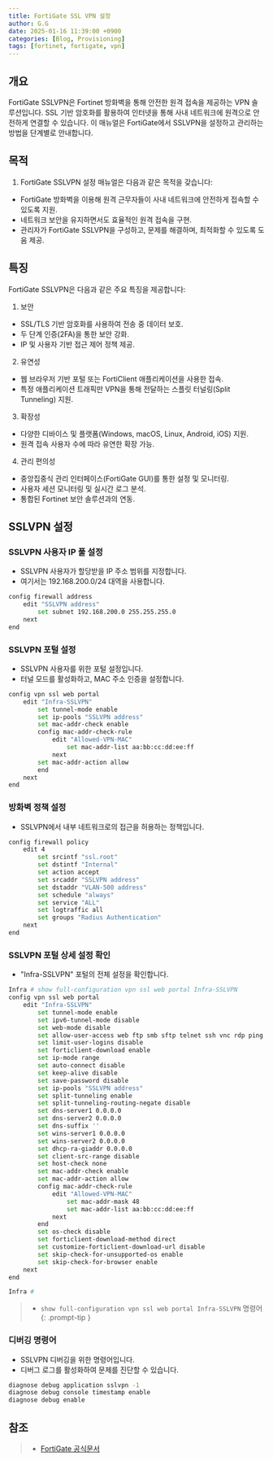 ```yaml
---
title: FortiGate SSL VPN 설정
author: G.G
date: 2025-01-16 11:39:00 +0900
categories: [Blog, Provisioning]
tags: [fortinet, fortigate, vpn]
---
```


## 개요
FortiGate SSLVPN은 Fortinet 방화벽을 통해 안전한 원격 접속을 제공하는 VPN 솔루션입니다. SSL 기반 암호화를 활용하여 인터넷을 통해 사내 네트워크에 원격으로 안전하게 연결할 수 있습니다.
이 매뉴얼은 FortiGate에서 SSLVPN을 설정하고 관리하는 방법을 단계별로 안내합니다.

## 목적
1. FortiGate SSLVPN 설정 매뉴얼은 다음과 같은 목적을 갖습니다:
- FortiGate 방화벽을 이용해 원격 근무자들이 사내 네트워크에 안전하게 접속할 수 있도록 지원.
- 네트워크 보안을 유지하면서도 효율적인 원격 접속을 구현.
- 관리자가 FortiGate SSLVPN을 구성하고, 문제를 해결하며, 최적화할 수 있도록 도움 제공.
## 특징
FortiGate SSLVPN은 다음과 같은 주요 특징을 제공합니다:

1. 보안
- SSL/TLS 기반 암호화를 사용하여 전송 중 데이터 보호.
- 두 단계 인증(2FA)을 통한 보안 강화.
- IP 및 사용자 기반 접근 제어 정책 제공.
2. 유연성
- 웹 브라우저 기반 포털 또는 FortiClient 애플리케이션을 사용한 접속.
- 특정 애플리케이션 트래픽만 VPN을 통해 전달하는 스플릿 터널링(Split Tunneling) 지원.
3. 확장성
- 다양한 디바이스 및 플랫폼(Windows, macOS, Linux, Android, iOS) 지원.
- 원격 접속 사용자 수에 따라 유연한 확장 가능.
4. 관리 편의성
- 중앙집중식 관리 인터페이스(FortiGate GUI)를 통한 설정 및 모니터링.
- 사용자 세션 모니터링 및 실시간 로그 분석.
- 통합된 Fortinet 보안 솔루션과의 연동.

## SSLVPN 설정

### SSLVPN 사용자 IP 풀 설정
- SSLVPN 사용자가 할당받을 IP 주소 범위를 지정합니다.
- 여기서는 192.168.200.0/24 대역을 사용합니다.

```bash
config firewall address
    edit "SSLVPN address"
        set subnet 192.168.200.0 255.255.255.0
    next
end
```

### SSLVPN 포털 설정
- SSLVPN 사용자를 위한 포털 설정입니다.
- 터널 모드를 활성화하고, MAC 주소 인증을 설정합니다.

```bash
config vpn ssl web portal
    edit "Infra-SSLVPN"
        set tunnel-mode enable
        set ip-pools "SSLVPN address"
        set mac-addr-check enable
        config mac-addr-check-rule
            edit "Allowed-VPN-MAC"
                set mac-addr-list aa:bb:cc:dd:ee:ff
            next
        set mac-addr-action allow
        end
    next
end
```

### 방화벽 정책 설정
- SSLVPN에서 내부 네트워크로의 접근을 허용하는 정책입니다.

```bash
config firewall policy
    edit 4
        set srcintf "ssl.root"
        set dstintf "Internal"
        set action accept
        set srcaddr "SSLVPN address"
        set dstaddr "VLAN-500 address"
        set schedule "always"
        set service "ALL"
        set logtraffic all
        set groups "Radius Authentication"
    next
end
```

### SSLVPN 포털 상세 설정 확인
- "Infra-SSLVPN" 포털의 전체 설정을 확인합니다.

```bash
Infra # show full-configuration vpn ssl web portal Infra-SSLVPN
config vpn ssl web portal
    edit "Infra-SSLVPN"
        set tunnel-mode enable
        set ipv6-tunnel-mode disable
        set web-mode disable
        set allow-user-access web ftp smb sftp telnet ssh vnc rdp ping
        set limit-user-logins disable
        set forticlient-download enable
        set ip-mode range
        set auto-connect disable
        set keep-alive disable
        set save-password disable
        set ip-pools "SSLVPN address"
        set split-tunneling enable
        set split-tunneling-routing-negate disable
        set dns-server1 0.0.0.0
        set dns-server2 0.0.0.0
        set dns-suffix ''
        set wins-server1 0.0.0.0
        set wins-server2 0.0.0.0
        set dhcp-ra-giaddr 0.0.0.0
        set client-src-range disable
        set host-check none
        set mac-addr-check enable
        set mac-addr-action allow
        config mac-addr-check-rule
            edit "Allowed-VPN-MAC"
                set mac-addr-mask 48
                set mac-addr-list aa:bb:cc:dd:ee:ff
            next
        end
        set os-check disable
        set forticlient-download-method direct
        set customize-forticlient-download-url disable
        set skip-check-for-unsupported-os enable
        set skip-check-for-browser enable
    next
end

Infra #
```

> - `show full-configuration vpn ssl web portal Infra-SSLVPN` 명령어
{: .prompt-tip }

### 디버깅 명령어
- SSLVPN 디버깅을 위한 명령어입니다.
- 디버그 로그를 활성화하여 문제를 진단할 수 있습니다.

```bash
diagnose debug application sslvpn -1
diagnose debug console timestamp enable
diagnose debug enable
```

## 참조
> - [FortiGate 공식문서](https://docs.fortinet.com/document/fortigate/7.4.4/administration-guide/032970/configuring-os-and-host-check)
